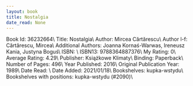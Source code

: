 ```yaml
---
layout: book
title: Nostalgia
date_read: None
---
```


Book Id: 36232664\ 
Title: Nostalgia\ 
Author: Mircea Cărtărescu\ 
Author l-f: Cărtărescu, Mircea\ 
Additional Authors: Joanna Kornaś-Warwas, Ireneusz Kania, Justyna Boguś\ 
ISBN: \ 
ISBN13: 9788364887376\ 
My Rating: 0\ 
Average Rating: 4.29\ 
Publisher: Książkowe Klimaty\ 
Binding: Paperback\ 
Number of Pages: 496\ 
Year Published: 2016\ 
Original Publication Year: 1989\ 
Date Read: \ 
Date Added: 2021/01/18\ 
Bookshelves: kupka-wstydu\ 
Bookshelves with positions: kupka-wstydu (#2090)\ 

